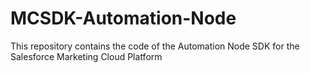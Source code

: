 # MCSDK-Automation-Node
This repository contains the code of the Automation Node SDK for the Salesforce Marketing Cloud Platform
